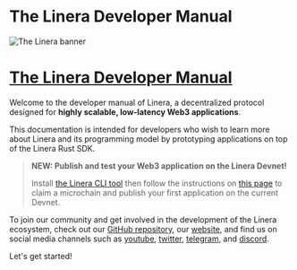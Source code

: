 # The Linera Developer Manual



![The Linera banner](introduction.assets/Linera-Header_1920x284px.svg)

# [The Linera Developer Manual](https://linera-dev.respeer.ai/#/introduction?id=the-linera-dev.respeer.ai/#eloper-manual)

Welcome to the developer manual of Linera, a decentralized protocol designed for **highly scalable, low-latency Web3 applications**.

This documentation is intended for developers who wish to learn more about Linera and its programming model by prototyping applications on top of the Linera Rust SDK.

> **NEW: Publish and test your Web3 application on the Linera Devnet!**
>
> Install [the Linera CLI tool](https://linera-dev.respeer.ai/#/getting_started/installation?id=installing-from-cratesio) then follow the instructions on [this page](https://linera-dev.respeer.ai/#/getting_started/hello_linera?id=using-the-devnet) to claim a microchain and publish your first application on the current Devnet.

To join our community and get involved in the development of the Linera ecosystem, check out our [GitHub repository](https://github.com/linera-io/linera-protocol), our [website](https://linera.io/), and find us on social media channels such as [youtube](https://www.youtube.com/@linera_io), [twitter](https://twitter.com/linera_io), [telegram](https://t.me/linera_official), and [discord](https://discord.gg/linera).

Let's get started!
